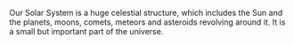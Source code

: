 Our Solar System is a huge celestial structure, which includes the Sun and the planets, moons, comets, meteors and asteroids revolving around it. It is a small but important part of the universe.
